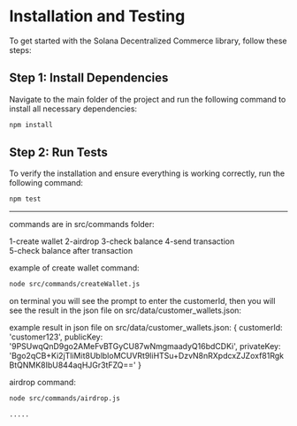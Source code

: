 # Installation and Testing

To get started with the Solana Decentralized Commerce library, follow these steps:

## Step 1: Install Dependencies

Navigate to the main folder of the project and run the following command to install all necessary dependencies:

```bash
npm install
```

## Step 2: Run Tests

To verify the installation and ensure everything is working correctly, run the following command:

```bash
npm test
```

---

commands are in src/commands folder:

1-create wallet
2-airdrop
3-check balance
4-send transaction  
5-check balance after transaction

example of create wallet command:

```bash
node src/commands/createWallet.js
```

on terminal you will see the prompt to enter the customerId, then you will see the result in the json file on src/data/customer_wallets.json:

example result in json file on src/data/customer_wallets.json:
{
customerId: 'customer123',
publicKey: '9PSUwqQnD9go2AMeFvBTGyCU87wNmgmaadyQ16bdCDKi',
privateKey: 'Bgo2qCB+Ki2jTliMit8UblbloMCUVRt9liHTSu+DzvN8nRXpdcxZJZoxf81RgkBtQNMK8IbU844aqHJGr3tFZQ=='
}

airdrop command:

```bash
node src/commands/airdrop.js
```

    .....
